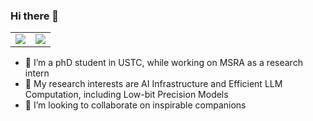 ### Hi there 👋

<table>
  <tr>
    <td>
      <img src="https://github-readme-stats.vercel.app/api?username=Mr-Philo&show_icons=true&hide_border=true&count_private=true" />
    </td>
    <td>
      <img src="https://github-readme-stats.vercel.app/api/top-langs/?username=Mr-Philo&layout=compact&hide_border=true&hide=html,jupyter%20notebook" />
    </td>
  </tr>
</table>
  

<!--
**Mr-Philo/Mr-Philo** is a ✨ _special_ ✨ repository because its `README.md` (this file) appears on your GitHub profile.

Here are some ideas to get you started:

- 🔭 I’m currently working on ...
- 🌱 I’m currently learning ...
- 👯 I’m looking to collaborate on ...
- 🤔 I’m looking for help with ...
- 💬 Ask me about ...
- 📫 How to reach me: ...
- 😄 Pronouns: ...
- ⚡ Fun fact: ...
-->

- 🔭 I’m a phD student in USTC, while working on MSRA as a research intern
- 🌱 My research interests are AI Infrastructure and Efficient LLM Computation, including Low-bit Precision Models
- 👯 I’m looking to collaborate on inspirable companions


<!-- thanks to https://github.com/anuraghazra/github-readme-stats/blob/master/docs/readme_cn.md -->
